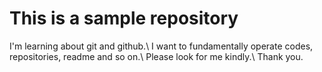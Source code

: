 # This is a sample repository
I'm learning about git and github.\\
I want to fundamentally operate codes, repositories, readme and so on.\\
Please look for me kindly.\\
Thank you.
